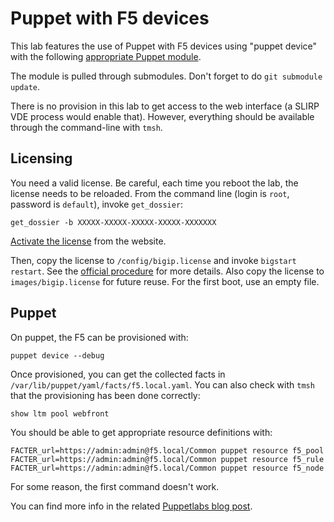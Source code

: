 Puppet with F5 devices
=========================

This lab features the use of Puppet with F5 devices using "puppet
device" with the following [appropriate Puppet module][1].

[1]: https://github.com/puppetlabs/puppetlabs-f5

The module is pulled through submodules. Don't forget to do `git
submodule update`.

There is no provision in this lab to get access to the web interface
(a SLIRP VDE process would enable that). However, everything should be
available through the command-line with `tmsh`.

Licensing
---------

You need a valid license. Be careful, each time you reboot the lab,
the license needs to be reloaded. From the command line (login is
`root`, password is `default`), invoke `get_dossier`:

    get_dossier -b XXXXX-XXXXX-XXXXX-XXXXX-XXXXXXX

[Activate the license][3] from the website.

[3]: https://activate.f5.com/license/dossier.jsp

Then, copy the license to `/config/bigip.license` and invoke `bigstart
restart`. See the [official procedure][4] for more details. Also copy
the license to `images/bigip.license` for future reuse. For the first
boot, use an empty file.

[4]: http://support.f5.com/kb/en-us/solutions/public/13000/300/sol13369.html

Puppet
------

On puppet, the F5 can be provisioned with:

    puppet device --debug

Once provisioned, you can get the collected facts in
`/var/lib/puppet/yaml/facts/f5.local.yaml`. You can also check with
`tmsh` that the provisioning has been done correctly:

    show ltm pool webfront

You should be able to get appropriate resource definitions with:

    FACTER_url=https://admin:admin@f5.local/Common puppet resource f5_pool
    FACTER_url=https://admin:admin@f5.local/Common puppet resource f5_rule
    FACTER_url=https://admin:admin@f5.local/Common puppet resource f5_node

For some reason, the first command doesn't work.

You can find more info in the related [Puppetlabs blog post][2].

[2]: http://puppetlabs.com/blog/managing-f5-big-ip-network-devices-with-puppet
